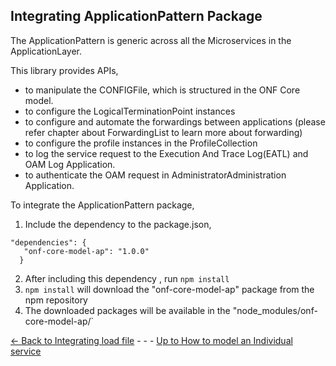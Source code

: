 ## Integrating ApplicationPattern Package

The ApplicationPattern is generic across all the Microservices in the ApplicationLayer. 

This library provides APIs,
- to manipulate the CONFIGFile, which is structured in the ONF Core model.
- to configure the LogicalTerminationPoint instances  
- to configure and automate the forwardings between applications (please refer chapter about ForwardingList to learn more about forwarding)
- to configure the profile instances in the ProfileCollection
- to log the service request to the Execution And Trace Log(EATL) and OAM Log Application.
- to authenticate the OAM request in AdministratorAdministration Application.

To integrate the ApplicationPattern package,

1.	Include the dependency to the package.json, 
```
"dependencies": {    
   "onf-core-model-ap": "1.0.0"
  }
```
2.	After including this dependency , run `npm install` 
3. `npm install` will download the "onf-core-model-ap" package from the npm repository
4. The downloaded packages will be available in the "node_modules/onf-core-model-ap/`

 
[<- Back to Integrating load file](IntegratingLoadFile.md)   - - - [Up to How to model an Individual service](HowToModelAnIndividualService.md)

